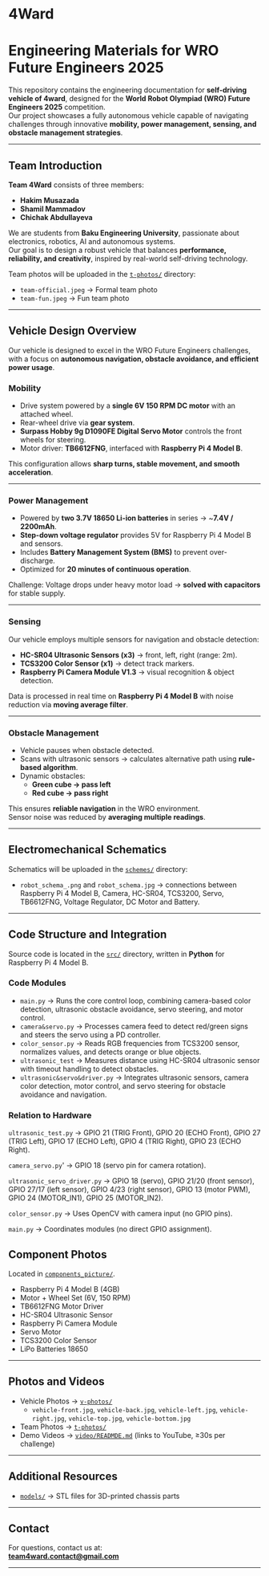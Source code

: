 # 4Ward

# Engineering Materials for WRO Future Engineers 2025

This repository contains the engineering documentation for **self-driving vehicle of 4ward**, designed for the **World Robot Olympiad (WRO) Future Engineers 2025** competition.  
Our project showcases a fully autonomous vehicle capable of navigating challenges through innovative **mobility, power management, sensing, and obstacle management strategies**.

---

## Team Introduction

**Team 4Ward** consists of three members:  
- **Hakim Musazada**  
- **Shamil Mammadov**  
- **Chichak Abdullayeva**

We are students from **Baku Engineering University**, passionate about electronics, robotics, AI and autonomous systems.  
Our goal is to design a robust vehicle that balances **performance, reliability, and creativity**, inspired by real-world self-driving technology.

Team photos will be uploaded in the [`t-photos/`](./t-photos/) directory:  
- `team-official.jpeg`  → Formal team photo  
- `team-fun.jpeg` → Fun team photo  

---

## Vehicle Design Overview

Our vehicle is designed to excel in the WRO Future Engineers challenges, with a focus on **autonomous navigation, obstacle avoidance, and efficient power usage**.

### Mobility
- Drive system powered by a **single 6V 150 RPM DC motor** with an attached wheel.  
- Rear-wheel drive via **gear system**.  
- **Surpass Hobby 9g D1090FE Digital Servo Motor** controls the front wheels for steering.  
- Motor driver: **TB6612FNG**, interfaced with **Raspberry Pi 4 Model B**.  

This configuration allows **sharp turns, stable movement, and smooth acceleration**.

---

### Power Management
- Powered by **two 3.7V 18650 Li-ion batteries** in series → ~**7.4V / 2200mAh**.  
- **Step-down voltage regulator** provides 5V for Raspberry Pi 4 Model B and sensors.  
- Includes **Battery Management System (BMS)** to prevent over-discharge.  
- Optimized for **20 minutes of continuous operation**.  

Challenge: Voltage drops under heavy motor load → **solved with capacitors** for stable supply.  

---

### Sensing
Our vehicle employs multiple sensors for navigation and obstacle detection:

- **HC-SR04 Ultrasonic Sensors (x3)** → front, left, right (range: 2m).  
- **TCS3200 Color Sensor (x1)** → detect track markers.  
- **Raspberry Pi Camera Module V1.3** → visual recognition & object detection.  

Data is processed in real time on **Raspberry Pi 4 Model B** with noise reduction via **moving average filter**.

---

### Obstacle Management
- Vehicle pauses when obstacle detected.  
- Scans with ultrasonic sensors → calculates alternative path using **rule-based algorithm**.  
- Dynamic obstacles:  
  - **Green cube → pass left**  
  - **Red cube → pass right**  

This ensures **reliable navigation** in the WRO environment.  
Sensor noise was reduced by **averaging multiple readings**.

---

## Electromechanical Schematics
Schematics will be uploaded in the [`schemes/`](./schemes/) directory:  

- `robot_schema_.png` and `robot_schema.jpg` → connections between Raspberry Pi 4 Model B, Camera, HC-SR04, TCS3200, Servo, TB6612FNG, Voltage Regulator, DC Motor and Battery.  

---

## Code Structure and Integration
Source code is located in the [`src/`](./src/) directory, written in **Python** for Raspberry Pi 4 Model B.  

### Code Modules
- `main.py` → Runs the core control loop, combining camera-based color detection, ultrasonic obstacle avoidance, servo steering, and motor control. 
- `camera&servo.py` → Processes camera feed to detect red/green signs and steers the servo using a PD controller.
- `color_sensor.py` → Reads RGB frequencies from TCS3200 sensor, normalizes values, and detects orange or blue objects. 
- `ultrasonic_test`  → Measures distance using HC-SR04 ultrasonic sensor with timeout handling to detect obstacles.
- `ultrasonic&servo&driver.py` → Integrates ultrasonic sensors, camera color detection, motor control, and servo steering for obstacle avoidance and navigation.
### Relation to Hardware
`ultrasonic_test.py` → GPIO 21 (TRIG Front), GPIO 20 (ECHO Front), GPIO 27 (TRIG Left), GPIO 17 (ECHO Left), GPIO 4 (TRIG Right), GPIO 23 (ECHO Right).

`camera_servo.py`' → GPIO 18 (servo pin for camera rotation).

`ultrasonic_servo_driver.py` → GPIO 18 (servo), GPIO 21/20 (front sensor), GPIO 27/17 (left sensor), GPIO 4/23 (right sensor), GPIO 13 (motor PWM), GPIO 24 (MOTOR_IN1), GPIO 25 (MOTOR_IN2).

`color_sensor.py` → Uses OpenCV with camera input (no GPIO pins).

`main.py` → Coordinates modules (no direct GPIO assignment).

## Component Photos
Located in [`components_picture/`](./components-picture/).  

- Raspberry Pi 4 Model B (4GB)  
- Motor + Wheel Set (6V, 150 RPM)  
- TB6612FNG Motor Driver  
- HC-SR04 Ultrasonic Sensor  
- Raspberry Pi Camera Module  
- Servo Motor  
- TCS3200 Color Sensor
- LiPo Batteries 18650 

---

## Photos and Videos
- Vehicle Photos → [`v-photos/`](./v-photos/)  
  - `vehicle-front.jpg`, `vehicle-back.jpg`, `vehicle-left.jpg`, `vehicle-right.jpg`, `vehicle-top.jpg`, `vehicle-bottom.jpg`  
- Team Photos → [`t-photos/`](./t-photos/)  
- Demo Videos → [`video/READMDE.md`](./video/video.md) (links to YouTube, ≥30s per challenge)  

---

## Additional Resources
- [`models/`](./models/) → STL files for 3D-printed chassis parts

---

## Contact
For questions, contact us at:  
**team4ward.contact@gmail.com**

---



